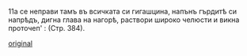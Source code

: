﻿11а се неправи тамъ въ всичката си гигашцина, напънъ гърдитѣ си напрѣдъ, дигна глава на нагорѣ, раствори широко челюсти и викна проточеп' : (Стр. 384).

[original](images/428.jpg)